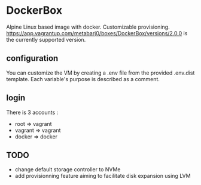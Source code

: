 # DockerBox

Alpine Linux based image with docker. Customizable provisioning.
https://app.vagrantup.com/metabarj0/boxes/DockerBox/versions/2.0.0 is the currently supported version.

## configuration

You can customize the VM by creating a .env file from the provided .env.dist
template. Each variable's purpose is described as a comment.

## login

There is 3 accounts :

- root    => vagrant  
- vagrant => vagrant  
- docker  => docker

## TODO

- change default storage controller to NVMe
- add provisionning feature aiming to facilitate disk expansion using LVM
